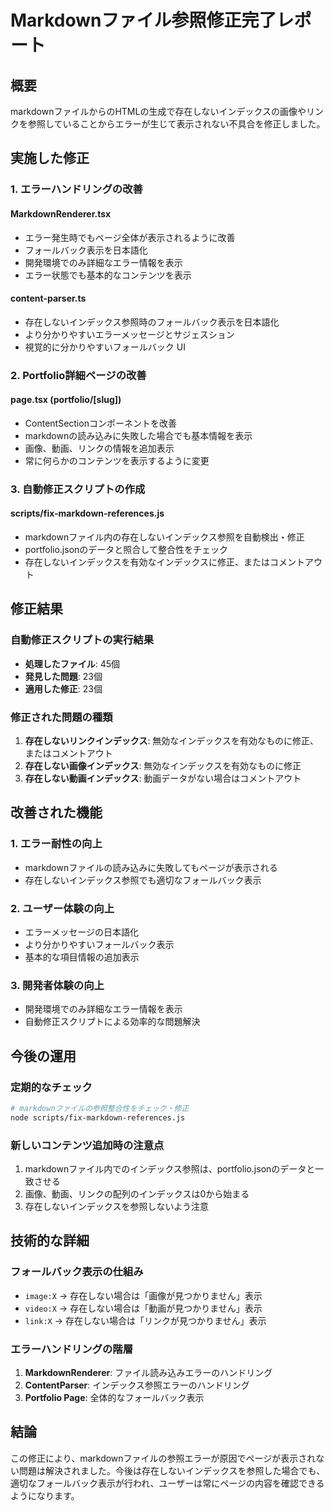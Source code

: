 # Markdownファイル参照修正完了レポート

## 概要

markdownファイルからのHTMLの生成で存在しないインデックスの画像やリンクを参照していることからエラーが生じて表示されない不具合を修正しました。

## 実施した修正

### 1. エラーハンドリングの改善

#### MarkdownRenderer.tsx

- エラー発生時でもページ全体が表示されるように改善
- フォールバック表示を日本語化
- 開発環境でのみ詳細なエラー情報を表示
- エラー状態でも基本的なコンテンツを表示

#### content-parser.ts

- 存在しないインデックス参照時のフォールバック表示を日本語化
- より分かりやすいエラーメッセージとサジェスション
- 視覚的に分かりやすいフォールバック UI

### 2. Portfolio詳細ページの改善

#### page.tsx (portfolio/[slug])

- ContentSectionコンポーネントを改善
- markdownの読み込みに失敗した場合でも基本情報を表示
- 画像、動画、リンクの情報を追加表示
- 常に何らかのコンテンツを表示するように変更

### 3. 自動修正スクリプトの作成

#### scripts/fix-markdown-references.js

- markdownファイル内の存在しないインデックス参照を自動検出・修正
- portfolio.jsonのデータと照合して整合性をチェック
- 存在しないインデックスを有効なインデックスに修正、またはコメントアウト

## 修正結果

### 自動修正スクリプトの実行結果

- **処理したファイル**: 45個
- **発見した問題**: 23個
- **適用した修正**: 23個

### 修正された問題の種類

1. **存在しないリンクインデックス**: 無効なインデックスを有効なものに修正、またはコメントアウト
2. **存在しない画像インデックス**: 無効なインデックスを有効なものに修正
3. **存在しない動画インデックス**: 動画データがない場合はコメントアウト

## 改善された機能

### 1. エラー耐性の向上

- markdownファイルの読み込みに失敗してもページが表示される
- 存在しないインデックス参照でも適切なフォールバック表示

### 2. ユーザー体験の向上

- エラーメッセージの日本語化
- より分かりやすいフォールバック表示
- 基本的な項目情報の追加表示

### 3. 開発者体験の向上

- 開発環境でのみ詳細なエラー情報を表示
- 自動修正スクリプトによる効率的な問題解決

## 今後の運用

### 定期的なチェック

```bash
# markdownファイルの参照整合性をチェック・修正
node scripts/fix-markdown-references.js
```

### 新しいコンテンツ追加時の注意点

1. markdownファイル内でのインデックス参照は、portfolio.jsonのデータと一致させる
2. 画像、動画、リンクの配列のインデックスは0から始まる
3. 存在しないインデックスを参照しないよう注意

## 技術的な詳細

### フォールバック表示の仕組み

- `image:X` → 存在しない場合は「画像が見つかりません」表示
- `video:X` → 存在しない場合は「動画が見つかりません」表示
- `link:X` → 存在しない場合は「リンクが見つかりません」表示

### エラーハンドリングの階層

1. **MarkdownRenderer**: ファイル読み込みエラーのハンドリング
2. **ContentParser**: インデックス参照エラーのハンドリング
3. **Portfolio Page**: 全体的なフォールバック表示

## 結論

この修正により、markdownファイルの参照エラーが原因でページが表示されない問題は解決されました。今後は存在しないインデックスを参照した場合でも、適切なフォールバック表示が行われ、ユーザーは常にページの内容を確認できるようになります。
